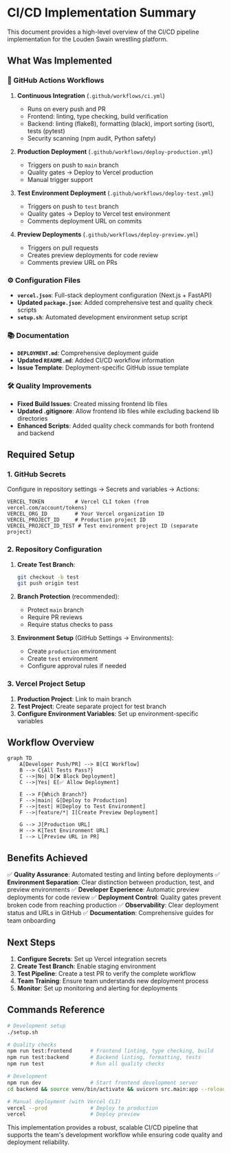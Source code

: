 # CI/CD Implementation Summary

This document provides a high-level overview of the CI/CD pipeline implementation for the Louden Swain wrestling platform.

## What Was Implemented

### 🔧 GitHub Actions Workflows

1. **Continuous Integration** (`.github/workflows/ci.yml`)
   - Runs on every push and PR
   - Frontend: linting, type checking, build verification
   - Backend: linting (flake8), formatting (black), import sorting (isort), tests (pytest)
   - Security scanning (npm audit, Python safety)

2. **Production Deployment** (`.github/workflows/deploy-production.yml`)
   - Triggers on push to `main` branch
   - Quality gates → Deploy to Vercel production
   - Manual trigger support

3. **Test Environment Deployment** (`.github/workflows/deploy-test.yml`)
   - Triggers on push to `test` branch
   - Quality gates → Deploy to Vercel test environment
   - Comments deployment URL on commits

4. **Preview Deployments** (`.github/workflows/deploy-preview.yml`)
   - Triggers on pull requests
   - Creates preview deployments for code review
   - Comments preview URL on PRs

### ⚙️ Configuration Files

- **`vercel.json`**: Full-stack deployment configuration (Next.js + FastAPI)
- **Updated `package.json`**: Added comprehensive test and quality check scripts
- **`setup.sh`**: Automated development environment setup script

### 📚 Documentation

- **`DEPLOYMENT.md`**: Comprehensive deployment guide
- **Updated `README.md`**: Added CI/CD workflow information
- **Issue Template**: Deployment-specific GitHub issue template

### 🛠️ Quality Improvements

- **Fixed Build Issues**: Created missing frontend lib files
- **Updated .gitignore**: Allow frontend lib files while excluding backend lib directories
- **Enhanced Scripts**: Added quality check commands for both frontend and backend

## Required Setup

### 1. GitHub Secrets
Configure in repository settings → Secrets and variables → Actions:

```
VERCEL_TOKEN          # Vercel CLI token (from vercel.com/account/tokens)
VERCEL_ORG_ID         # Your Vercel organization ID
VERCEL_PROJECT_ID     # Production project ID
VERCEL_PROJECT_ID_TEST # Test environment project ID (separate project)
```

### 2. Repository Configuration

1. **Create Test Branch**: 
   ```bash
   git checkout -b test
   git push origin test
   ```

2. **Branch Protection** (recommended):
   - Protect `main` branch
   - Require PR reviews
   - Require status checks to pass

3. **Environment Setup** (GitHub Settings → Environments):
   - Create `production` environment
   - Create `test` environment
   - Configure approval rules if needed

### 3. Vercel Project Setup

1. **Production Project**: Link to main branch
2. **Test Project**: Create separate project for test branch
3. **Configure Environment Variables**: Set up environment-specific variables

## Workflow Overview

```mermaid
graph TD
    A[Developer Push/PR] --> B[CI Workflow]
    B --> C{All Tests Pass?}
    C -->|No| D[❌ Block Deployment]
    C -->|Yes| E[✅ Allow Deployment]
    
    E --> F{Which Branch?}
    F -->|main| G[Deploy to Production]
    F -->|test| H[Deploy to Test Environment]
    F -->|feature/*| I[Create Preview Deployment]
    
    G --> J[Production URL]
    H --> K[Test Environment URL]
    I --> L[Preview URL in PR]
```

## Benefits Achieved

✅ **Quality Assurance**: Automated testing and linting before deployments
✅ **Environment Separation**: Clear distinction between production, test, and preview environments
✅ **Developer Experience**: Automatic preview deployments for code review
✅ **Deployment Control**: Quality gates prevent broken code from reaching production
✅ **Observability**: Clear deployment status and URLs in GitHub
✅ **Documentation**: Comprehensive guides for team onboarding

## Next Steps

1. **Configure Secrets**: Set up Vercel integration secrets
2. **Create Test Branch**: Enable staging environment
3. **Test Pipeline**: Create a test PR to verify the complete workflow
4. **Team Training**: Ensure team understands new deployment process
5. **Monitor**: Set up monitoring and alerting for deployments

## Commands Reference

```bash
# Development setup
./setup.sh

# Quality checks
npm run test:frontend      # Frontend linting, type checking, build
npm run test:backend       # Backend linting, formatting, tests
npm run test               # Run all quality checks

# Development
npm run dev                # Start frontend development server
cd backend && source venv/bin/activate && uvicorn src.main:app --reload  # Start backend

# Manual deployment (with Vercel CLI)
vercel --prod              # Deploy to production
vercel                     # Deploy preview
```

This implementation provides a robust, scalable CI/CD pipeline that supports the team's development workflow while ensuring code quality and deployment reliability.